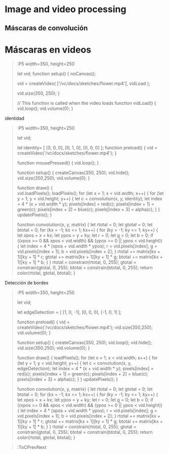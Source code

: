 # Image and video processing

## Máscaras de convolución

# Máscaras en videos

> :P5 width=350, height=250
>
>let vid;
>function setup() {
>  noCanvas();
>
>  vid = createVideo(
>    ['/vc/docs/sketches/flower.mp4'],
>    vidLoad
>  );
>
>  vid.size(350, 250);
>}
>
>// This function is called when the video loads
>function vidLoad() {
>  vid.loop();
>  vid.volume(0);
>}

identidad

> :P5 width=350, height=250
>
>let vid;
>
> let identity= [
>    [0, 0, 0],
>    [0, 1, 0],
>    [0, 0, 0]
> ];
> function preload() {
>    vid =  createVideo('/vc/docs/sketches/flower.mp4');
>}
>
>function mousePressed() {
>    vid.loop();
>}
>
>function setup() {
>    createCanvas(350, 250);
>    vid.hide();
>    vid.size(350,250);
>    vid.volume(0);
>}
>
>function draw() {   
>    vid.loadPixels();
>    loadPixels();
>    for (let x = 1; x < vid.width; x++) {
>        for (let y = 1; y < vid.height; y++) {
>            let c = convolution(x, y, identity);
>            let index = 4 * (x + vid.width * y);
>            pixels[index] = red(c);
>            pixels[index + 1] = green(c);
>            pixels[index + 2] = blue(c);
>            pixels[index + 3] = alpha(c);
>        }
>    }
>    updatePixels();
>}
>
>function convolution(x, y, matrix) {
>    let rtotal = 0;
>    let gtotal = 0;
>    let btotal = 0;
>    for (kx = -1; kx <= 1; kx++) {
>        for (ky = -1; ky <= 1; ky++) {
>            let xpos = x + kx;
>            let ypos = y + ky;
>            let r = 0;
>            let g = 0;
>            let b = 0;
>            if ((xpos >= 0 && xpos < vid.width) && (ypos >= 0 || ypos < vid.height)) {
>                let index = 4 * (xpos + vid.width * ypos);
>                r = vid.pixels[index];
>                g = vid.pixels[index + 1];
>                b = vid.pixels[index + 2];
>            }
>            rtotal += matrix[kx + 1][ky + 1] * r;
>            gtotal += matrix[kx + 1][ky + 1] * g;
>            btotal += matrix[kx + 1][ky + 1] * b;
>        }
>    }
>    rtotal = constrain(rtotal, 0, 255);
>    gtotal = constrain(gtotal, 0, 255);
>    btotal = constrain(btotal, 0, 255);
>    return color(rtotal, gtotal, btotal);
>}

Detección de bordes

> :P5 width=350, height=250
>
>let vid;
>
> let edgeDetection = [
>    [1, 0, -1],
>    [0, 0, 0],
>    [-1, 0, 1]
> ];
>
> function preload() {
>    vid =  createVideo('/vc/docs/sketches/flower.mp4');
>    vid.size(350,250);
>    vid.volume(0);
>}
>
>function setup() {
>    createCanvas(350, 250);
>    vid.loop();
>    vid.hide();
>    vid.size(350,250);
>    vid.volume(0);
>}
>
>function draw() {
>    loadPixels();
>    for (let x = 1; x < vid.width; x++) {
>        for (let y = 1; y < vid.height; y++) {
>            let c = convolution(x, y, edgeDetection);
>            let index = 4 * (x + vid.width * y);
>            pixels[index] = red(c);
>            pixels[index + 1] = green(c);
>            pixels[index + 2] = blue(c);
>            pixels[index + 3] = alpha(c);
>        }
>    }
>    updatePixels();
>}
>
>function convolution(x, y, matrix) {
>    let rtotal = 0;
>    let gtotal = 0;
>    let btotal = 0;
>    for (kx = -1; kx <= 1; kx++) {
>        for (ky = -1; ky <= 1; ky++) {
>            let xpos = x + kx;
>            let ypos = y + ky;
>            let r = 0;
>            let g = 0;
>            let b = 0;
>            if ((xpos >= 0 && xpos < vid.width) && (ypos >= 0 || ypos < vid.height)) {
>                let index = 4 * (xpos + vid.width * ypos);
>                r = vid.pixels[index];
>                g = vid.pixels[index + 1];
>                b = vid.pixels[index + 2];
>            }
>            rtotal += matrix[kx + 1][ky + 1] * r;
>            gtotal += matrix[kx + 1][ky + 1] * g;
>            btotal += matrix[kx + 1][ky + 1] * b;
>        }
>    }
>    rtotal = constrain(rtotal, 0, 255);
>    gtotal = constrain(gtotal, 0, 255);
>    btotal = constrain(btotal, 0, 255);
>    return color(rtotal, gtotal, btotal);
>}

> :ToCPrevNext
